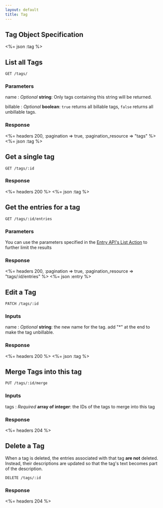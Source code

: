 ```yaml
---
layout: default
title: Tag
---
```


## Tag Object Specification
<%= json :tag %>

## List all Tags

~~~
GET /tags/
~~~

### Parameters

name
: *Optional* **string**: Only tags containing this string will be returned.

billable
: *Optional* **boolean**: `true` returns all billable tags, `false` returns all unbillable tags.

### Response

<%= headers 200, :pagination => true, :pagination_resource => "tags" %>
<%= json :tag %>

## Get a single tag

~~~
GET /tags/:id
~~~

### Response

<%= headers 200 %>
<%= json :tag %>

## Get the entries for a tag

~~~
GET /tags/:id/entries
~~~

### Parameters

You can use the parameters specified in the [Entry API's List Action](/entries/index.html#list) to further limit the results

### Response

<%= headers 200, :pagination => true, :pagination_resource => "tags/:id/entries" %>
<%= json :entry %>

## Edit a Tag

~~~
PATCH /tags/:id
~~~

### Inputs

name
: *Optional* **string**: the new name for the tag. add "*" at the end to make the tag unbillable.

### Response

<%= headers 200 %>
<%= json :tag %>

## Merge Tags into this tag

~~~
PUT /tags/:id/merge
~~~

### Inputs

tags
: *Required* **array of integer**: the IDs of the tags to merge into this tag

### Response

<%= headers 204 %>

## Delete a Tag

When a tag is deleted, the entries associated with that tag **are not** deleted. Instead, their descriptions are updated so that the tag's text becomes part of the description.

~~~
DELETE /tags/:id
~~~

### Response

<%= headers 204 %>